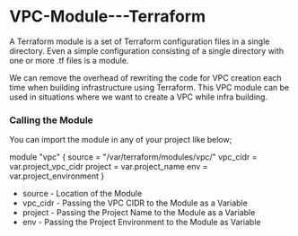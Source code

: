 # VPC-Module---Terraform

A Terraform module is a set of Terraform configuration files in a single directory. Even a simple configuration consisting of a single directory with one or more .tf files is a module. 

We can remove the overhead of rewriting the code for VPC creation each time when building infrastructure using Terraform. This VPC module can be used in situations where we want to create a VPC while infra building.

### Calling the Module

You can import the module in any of your project like below;

module "vpc" {
  source = "/var/terraform/modules/vpc/"
  vpc_cidr = var.project_vpc_cidr
  project  = var.project_name
  env      = var.project_environment
}

- source - Location of the Module
- vpc_cidr - Passing the VPC CIDR to the Module as a Variable
- project - Passing the Project Name to the Module as a Variable
- env - Passing the Project Environment to the Module as Variable

